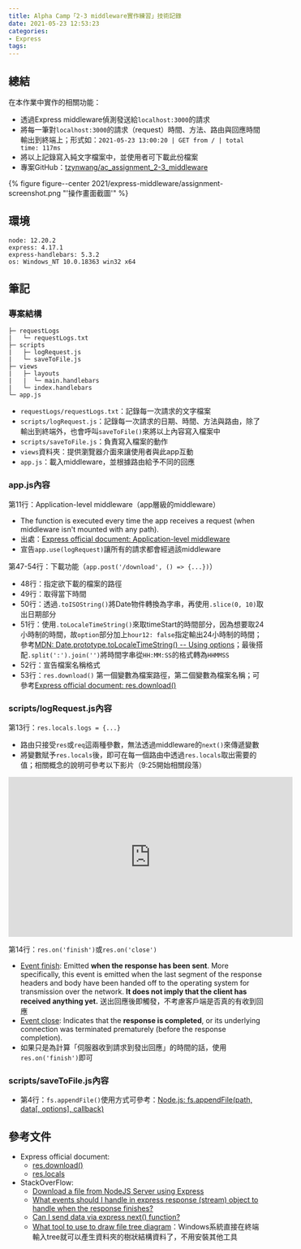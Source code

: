 ```yaml
---
title: Alpha Camp「2-3 middleware實作練習」技術記錄
date: 2021-05-23 12:53:23
categories:
- Express
tags:
---
```


## 總結
在本作業中實作的相關功能：
- 透過Express middleware偵測發送給`localhost:3000`的請求
- 將每一筆對`localhost:3000`的請求（request）時間、方法、路由與回應時間輸出到終端上；形式如：`2021-05-23 13:00:20 | GET from / | total time: 117ms`
- 將以上記錄寫入純文字檔案中，並使用者可下載此份檔案
- 專案GitHub：[tzynwang/ac_assignment_2-3_middleware](https://github.com/tzynwang/ac_assignment_2-3_middleware#readme)

{% figure figure--center 2021/express-middleware/assignment-screenshot.png "'操作畫面截圖'" %}

## 環境
```
node: 12.20.2
express: 4.17.1
express-handlebars: 5.3.2
os: Windows_NT 10.0.18363 win32 x64
```

## 筆記
### 專案結構
```text
├─ requestLogs
|   └─ requestLogs.txt
├─ scripts
|   ├─ logRequest.js
|   └─ saveToFile.js
├─ views
|   ├─ layouts
|   |  └─ main.handlebars
|   └─ index.handlebars
└─ app.js
```

- `requestLogs/requestLogs.txt`：記錄每一次請求的文字檔案
- `scripts/logRequest.js`：記錄每一次請求的日期、時間、方法與路由，除了輸出到終端外，也會呼叫`saveToFile()`來將以上內容寫入檔案中
- `scripts/saveToFile.js`：負責寫入檔案的動作
- `views`資料夾：提供瀏覽器介面來讓使用者與此app互動
- `app.js`：載入middleware，並根據路由給予不同的回應

### app.js內容
<script src="https://gist.github.com/tzynwang/427b059b4444ac99377d9fda7afe0ed3.js"></script>

第11行：Application-level middleware（app層級的middleware）
  - The function is executed every time the app receives a request (when middleware isn't mounted with any path).
  - 出處：[Express official document: Application-level middleware](http://expressjs.com/en/guide/using-middleware.html#middleware.application)
  - 宣告`app.use(logRequest)`讓所有的請求都會經過該middleware

第47-54行：下載功能（`app.post('/download', () => {...})`）
  - 48行：指定欲下載的檔案的路徑
  - 49行：取得當下時間
  - 50行：透過`.toISOString()`將Date物件轉換為字串，再使用`.slice(0, 10)`取出日期部分
  - 51行：使用`.toLocaleTimeString()`來取timeStart的時間部分，因為想要取24小時制的時間，故`option`部分加上`hour12: false`指定輸出24小時制的時間；參考[MDN: Date.prototype.toLocaleTimeString() -- Using options](https://developer.mozilla.org/en-US/docs/Web/JavaScript/Reference/Global_Objects/Date/toLocaleTimeString#using_options)；最後搭配`.split(':').join('')`將時間字串從`HH:MM:SS`的格式轉為`HHMMSS`
  - 52行：宣告檔案名稱格式
  - 53行：`res.download()` 第一個變數為檔案路徑，第二個變數為檔案名稱；可參考[Express official document: res.download()](http://expressjs.com/en/api.html#res.download)

### scripts/logRequest.js內容
<script src="https://gist.github.com/tzynwang/84d5282f68abfd5e60aa36d94fbe84b7.js"></script>

第13行：`res.locals.logs = {...}`
  - 路由只接受`res`或`req`這兩種參數，無法透過middleware的`next()`來傳遞變數
  - 將變數賦予`res.locals`後，即可在每一個路由中透過`res.locals`取出需要的值；相關概念的說明可參考以下影片（9:25開始相關段落）
  <iframe width="560" height="315" src="https://www.youtube.com/embed/lY6icfhap2o?start=565" title="YouTube video player" frameborder="0" allow="accelerometer; autoplay; clipboard-write; encrypted-media; gyroscope; picture-in-picture" allowfullscreen></iframe>

第14行：`res.on('finish')`或`res.on('close')`
  - [Event finish](https://nodejs.org/api/http.html#http_event_finish): Emitted **when the response has been sent**. More specifically, this event is emitted when the last segment of the response headers and body have been handed off to the operating system for transmission over the network. **It does not imply that the client has received anything yet.** 送出回應後即觸發，不考慮客戶端是否真的有收到回應
  - [Event close](https://nodejs.org/api/http.html#http_event_close_1): Indicates that the **response is completed**, or its underlying connection was terminated prematurely (before the response completion).
  - 如果只是為計算「伺服器收到請求到發出回應」的時間的話，使用`res.on('finish')`即可

### scripts/saveToFile.js內容
<script src="https://gist.github.com/tzynwang/15a3ac5e5ff573117c8a8070109adc54.js"></script>

- 第4行：`fs.appendFile()`使用方式可參考：[Node.js: fs.appendFile(path, data[, options], callback)](https://nodejs.org/docs/latest-v12.x/api/fs.html#fs_fs_appendfile_path_data_options_callback)

## 參考文件
- Express official document: 
  - [res.download()](http://expressjs.com/en/api.html#res.download)
  - [res.locals](http://expressjs.com/en/api.html#res.locals)
- StackOverFlow:
  - [Download a file from NodeJS Server using Express](https://stackoverflow.com/questions/7288814/download-a-file-from-nodejs-server-using-express)
  - [What events should I handle in express response (stream) object to handle when the response finishes?](https://stackoverflow.com/questions/38273555/what-events-should-i-handle-in-express-response-stream-object-to-handle-when-t)
  - [Can I send data via express next() function?](https://stackoverflow.com/questions/19793723/can-i-send-data-via-express-next-function)
  - [What tool to use to draw file tree diagram](https://stackoverflow.com/questions/347551/what-tool-to-use-to-draw-file-tree-diagram)：Windows系統直接在終端輸入tree就可以產生資料夾的樹狀結構資料了，不用安裝其他工具